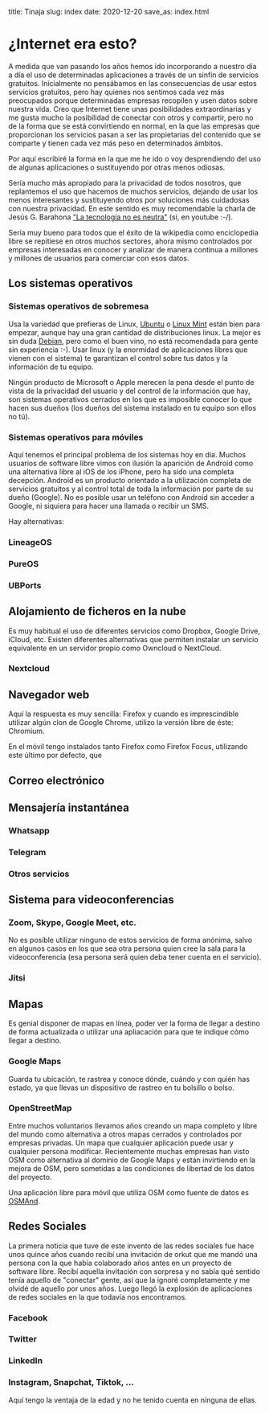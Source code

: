 title: Tinaja
slug: index
date: 2020-12-20
save_as: index.html

# ¿Internet era esto?

A medida que van pasando los años hemos ido incorporando a nuestro día
a día el uso de determinadas aplicaciones a través de un sinfín de
servicios gratuitos. Inicialmente no pensábamos en las consecuencias
de usar estos servicios gratuitos, pero hay quienes nos sentimos cada
vez más preocupados porque determinadas empresas recopilen y usen
datos sobre nuestra vida. Creo que Internet tiene unas posibilidades
extraordinarias y me gusta mucho la posibilidad de conectar con otros
y compartir, pero no de la forma que se está convirtiendo en normal,
en la que las empresas que proporcionan los servicios pasan a ser las
propietarias del contenido que se comparte y  tienen cada vez más peso
en determinados ámbitos.

Por aquí escribiré la forma en la que me he ido o voy desprendiendo
del uso de algunas aplicaciones o sustituyendo por otras menos
odiosas.

Sería mucho más apropiado para la privacidad de todos nosotros, que
replantemos el uso que hacemos de muchos servicios, dejando de usar
los menos interesantes y sustituyendo otros por soluciones más
cuidadosas con nuestra privacidad. En este sentido es muy recomendable
la charla de Jesús G. Barahona
["La tecnología no es neutra"](https://www.youtube.com/watch?v=BlCQXM5Xihc)
(sí, en youtube :-/).

Sería muy bueno para todos que el éxito de la wikipedia como
enciclopedia libre se repitiese en otros muchos sectores, ahora mismo
controlados por empresas interesadas en conocer y analizar de manera
continua a millones y millones de usuarios para comerciar con esos
datos.

## Los sistemas operativos

### Sistemas operativos de sobremesa

Usa la variedad que prefieras de Linux, [Ubuntu](https://ubuntu.com/)
o [Linux Mint](https://linuxmint.com/) están bien para empezar, aunque
hay una gran cantidad de distribuciones linux. La mejor es sin duda
[Debian](https://debian.org), pero como el buen vino, no está
recomendada para gente sin experiencia :-). Usar linux (y la enormidad
de aplicaciones libres que vienen con el sistema) te garantizan el
control sobre tus datos y la información de tu equipo.

Ningún producto de Microsoft o Apple merecen la pena desde el punto de
vista de la privacidad del usuario y del control de la información que
hay, son sistemas operativos cerrados en los que es imposible conocer
lo que hacen sus dueños (los dueños del sistema instalado en tu
equipo son ellos no tú).

### Sistemas operativos para móviles

Aquí tenemos el principal problema de los sistemas hoy en día. Muchos
usuarios de software libre vimos con ilusión la aparición de Android
como una alternativa libre al iOS de los iPhone, pero ha sido una
completa decepción. Android es un producto orientado a la utilización
completa de servicios gratuitos y al control total de toda la
información por parte de su dueño (Google). No es posible usar un
teléfono con Android sin acceder a Google, ni siquiera para hacer una
llamada o recibir un SMS.

Hay alternativas:

### LineageOS

### PureOS

### UBPorts

## Alojamiento de ficheros en la nube

Es muy habitual el uso de diferentes servicios como Dropbox, Google
Drive, iCloud, etc. Existen diferentes alternativas que permiten
instalar un servicio equivalente en un servidor propio como Owncloud o
NextCloud.

### Nextcloud

## Navegador web

Aquí la respuesta es muy sencilla: Firefox y cuando es imprescindible
utilizar algún clon de Google Chrome, utilizo la versión libre de
éste: Chromium.

En el móvil tengo instalados tanto Firefox como Firefox Focus,
utilizando este último por defecto, que 

## Correo electrónico

## Mensajería instantánea

### Whatsapp

### Telegram

### Otros servicios

## Sistema para videoconferencias

### Zoom, Skype, Google Meet, etc.

No es posible utilizar ninguno de estos servicios de forma anónima,
salvo en algunos casos en los que sea otra persona quien cree la sala
para la videoconferencia (esa persona será quien deba tener cuenta en
el servicio). 

### Jitsi

## Mapas

Es genial disponer de mapas en línea, poder ver la forma de llegar a
destino de forma actualizada o utilizar una apliacación para que te
indique cómo llegar a destino.

### Google Maps

Guarda tu ubicación, te rastrea y conoce dónde, cuándo y con quién has
estado, ya que llevas un dispositivo de rastreo en tu bolsillo o
bolso.

### OpenStreetMap

Entre muchos voluntarios llevamos años creando un mapa completo y
libre del mundo como alternativa a otros mapas cerrados y controlados
por empresas privadas. Un mapa que cualquier aplicación puede usar y 
cualquier persona modificar. Recientemente muchas empresas han visto
OSM como alternativa al dominio de Google Maps y están invirtiendo en
la mejora de OSM, pero sometidas a las condiciones de libertad de los
datos del proyecto.

Una aplicación libre para móvil que utiliza OSM como fuente de datos
es [OSMAnd](https://osmand.net/).

## Redes Sociales

La primera noticia que tuve de este invento de las redes sociales fue
hace unos quince años cuando recibí una invitación de orkut que me
mandó una persona con la que había colaborado años antes en un
proyecto de software libre. Recibí aquella invitación con sorpresa y
 no sabía qué sentido tenía aquello de "conectar" gente, así que la
 ignoré completamente y me olvidé de aquello por unos años. Luego
 llegó la explosión de aplicaciones de redes sociales en la que
 todavía nos encontramos.

### Facebook

### Twitter

### LinkedIn

### Instagram, Snapchat, Tiktok, ...

Aquí tengo la ventaja de la edad y no he tenido cuenta en ninguna de
ellas.
